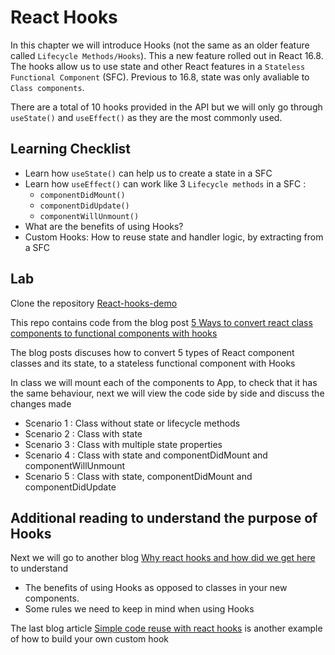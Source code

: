 # React Hooks

In this chapter we will introduce Hooks \(not the same as an older feature called `Lifecycle Methods/Hooks`\). This a new feature rolled out in React 16.8. The hooks allow us to use state and other React features in a `Stateless Functional Component` \(SFC\). Previous to 16.8, state was only avaliable to `Class components`.

There are a total of 10 hooks provided in the API but we will only go through `useState()` and `useEffect()` as they are the most commonly used.

## Learning Checklist

* Learn how `useState()` can help us to create a state in a SFC 
* Learn how `useEffect()` can work like 3 `Lifecycle methods` in a SFC :
  * `componentDidMount()`
  * `componentDidUpdate()`
  * `componentWillUnmount()`
* What are the benefits of using Hooks?
* Custom Hooks: How to reuse state and handler logic, by extracting from a SFC

## Lab

Clone the repository [React-hooks-demo](https://github.com/thoughtworks-jumpstart/react-hooks-demo)

This repo contains code from the blog post [5 Ways to convert react class components to functional components with hooks](https://scotch.io/tutorials/5-ways-to-convert-react-class-components-to-functional-components-w-react-hooks)

The blog posts discuses how to convert 5 types of React component classes and its state, to a stateless functional component with Hooks

In class we will mount each of the components to App, to check that it has the same behaviour, next we will view the code side by side and discuss the changes made

* Scenario 1 : Class without state or lifecycle methods
* Scenario 2 : Class with state
* Scenario 3 : Class with multiple state properties
* Scenario 4 : Class with state and componentDidMount and componentWillUnmount
* Scenario 5 : Class with state, componentDidMount and componentDidUpdate

## Additional reading to understand the purpose of Hooks

Next we will go to another blog [Why react hooks and how did we get here](https://medium.freecodecamp.org/why-react-hooks-and-how-did-we-even-get-here-aa5ed5dc96af) to understand

* The benefits of using Hooks as opposed to classes in your new components. 
* Some rules we need to keep in mind when using Hooks

The last blog article [Simple code reuse with react hooks](https://blog.bitsrc.io/simple-code-reuse-with-react-hooks-432f390696bf) is another example of how to build your own custom hook

